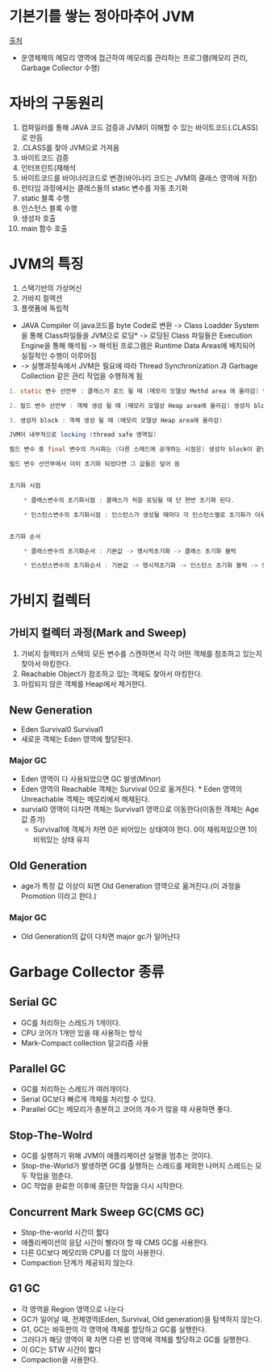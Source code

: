 # 기본기를 쌓는 정아마추어 JVM
[출처](https://jeong-pro.tistory.com/148?category=793347)
* 운영체제의 메모리 영역에 접근하여 메모리를 관리하는 프로그램(메모리 관리, Garbage Collector 수행)

# 자바의 구동원리
1. 컴파일러를 통해 JAVA 코드 검증과 JVM이 이해할 수 있는 바이트코드(.CLASS)로 만듬
2. .CLASS를 찾아 JVM으로 가져옴
3. 바이트코드 검증
4. 인터프린트(재해석
5. 바이트코드를 바이너리코드로 변경(바이너리 코드는 JVM의 클래스 영역에 저장)
6. 런타임 과정에서는 클래스들의 static  변수를 자동 초기화
7. static 블록 수행
8. 인스턴스 블록 수행
9. 생성자 호출
10. main 함수 호출

# JVM의 특징 
1. 스택기반의 가상머신
2. 가바지 컬렉션
3. 플랫폼에 독립적
* JAVA Compiler 이 java코드를 byte Code로 변환 -> Class Loadder System 을 통해 Class파일들을 JVM으로 로딩* -> 로딩된 Class 파일들은 Execution Engine을 통해 해석됨 -> 해석된 프로그램은 Runtime Data Areas에 배치되어 실질적인 수행이 이루어짐 
* -> 실행과정속에서 JVM은 필요에 따라 Thread Synchronization 과 Garbage Collection 같은 관리 작업을 수행하게 됨

```java
1. static 변수 선언부 : 클래스가 로드 될 때 (메모리 모델상 Methd area 에 올라감) 변수가 제일 먼저 초기화 됨

2. 필드 변수 선언부 : 객체 생성 될 때 (메모리 모델상 Heap area에 올라감) 생성자 block 보다 앞서 초기화 함

3. 생성자 block : 객체 생성 될 때 (메모리 모델상 Heap area에 올라감)

JVM이 내부적으로 locking (thread safe 영역임)

필드 변수 중 final 변수의 가시화는 (다른 스레드에 공개하는 시점은) 생성자 block이 끝난 다음.

필드 변수 선언부에서 이미 초기화 되었다면 그 값들은 덮어 씀


초기화 시점

    * 클래스변수의 초기화시점 : 클래스가 처음 로딩될 때 단 한번 초기화 된다. 

    * 인스턴스변수의 초기화시점 : 인스턴스가 생성될 때마다 각 인스턴스별로 초기화가 이루어진다.


초기화 순서

    * 클래스변수의 초기화순서 : 기본값 -> 명시적초기화 -> 클래스 초기화 블럭 

    * 인스턴스변수의 초기화순서 : 기본값 -> 명시적초기화 -> 인스턴스 초기화 블럭 -> 생성자


```

# 가비지 컬렉터
## 가비지 컬렉터 과정(Mark and Sweep)
1. 가비지 컬렉터가 스택의 모든 변수를 스캔하면서 각각 어떤 객체를 참조하고 있는지 찾아서 마킹한다.
2. Reachable Object가 참조하고 있는 객체도 찾아서 마킹한다.
3. 마킹되지 않은 객체를 Heap에서 제거한다.


## New Generation
* Eden  Survival0  Survival1  
* 새로운 객체는 Eden 영역에 할당된다. 

### Major GC
* Eden 영역이 다 사용되었으면 GC 발생(Minor) 
* Eden 영역의 Reachable 객체는 Survival 0으로 옮겨진다.
      * Eden 영역의 Unreachable 객체는 메모리에서 해제된다.
* survial0 영역이 다차면 객체는 Survival1 영역으로 이동한다(이동한 객체는 Age 값 증가)
   * Survival1에 객체가 차면 0은 비어있는 상태여야 한다. 0이 채워져있으면 1이 비워있는 상태 유지

## Old Generation
* age가 특정 값 이상이 되면 Old Generation 영역으로 옮겨진다.(이 과정을 Promotion 이라고 한다.)

### Major GC
* Old Generation의 값이 다차면 major gc가 일어난다 



# Garbage Collector 종류
## Serial GC
* GC를 처리하는 스레드가 1개이다.
* CPU 코어가 1개만 있을 때 사용하는 방식
* Mark-Compact collection 알고리즘 사용

## Parallel GC
* GC를 처리하는 스레드가 여러개이다.
* Serial GC보다 빠르게 객체를 처리할 수 있다.
* Parallel GC는 메모리가 충분하고 코어의 개수가 많을 때 사용하면 좋다.

## Stop-The-Wolrd
* GC를 실행하기 위해 JVM이 애플리케이션 실행을 멈추는 것이다.
* Stop-the-World가 발생하면 GC를 실행하는 스레드를 제외한 나머지 스레드는 모두 작업을 멈춘다.
* GC 작업을 완료한 이후에 중단한 작업을 다시 시작한다.


## Concurrent Mark Sweep GC(CMS GC)
* Stop-the-world 시간이 짧다
* 애플리케이션의 응답 시간이 빨라야 할 때 CMS GC를 사용한다.
* 다른 GC보다 메모리와 CPU를 더 많이 사용한다.
* Compaction 단계가 제공되지 않는다.

## G1 GC
* 각 영역을 Region 영역으로 나눈다
* GC가 일어날 때, 전체영역(Eden, Survival, Old generation)을 탐색하지 않는다.
* G1, GC는 바둑판의 각 영역에 객체를 할당하고 GC를 실행한다.
* 그러다가 해당 영역이 꽉 차면 다른 빈 영역에 객체를 할당하고 GC를 실행한다.
* 이 GC는 STW 시간이 짧다
* Compaction을 사용한다.
